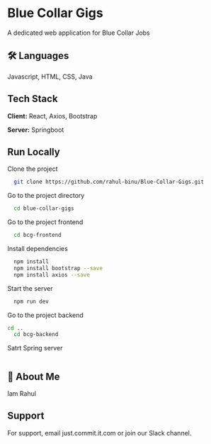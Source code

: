 
# Blue Collar Gigs

A dedicated web application for Blue Collar Jobs


## 🛠 Languages
Javascript, HTML, CSS, Java


## Tech Stack

**Client:** React, Axios, Bootstrap

**Server:** Springboot


## Run Locally

Clone the project

```bash
  git clone https://github.com/rahul-binu/Blue-Collar-Gigs.git
```

Go to the project directory

```bash
  cd blue-collar-gigs
```

Go to the project frontend

```bash
  cd bcg-frontend
```

Install dependencies

```bash
  npm install
  npm install bootstrap --save
  npm install axios --save
```

Start the server

```bash
  npm run dev
```
Go to the project backend

```bash
cd ..
  cd bcg-backend
```
Satrt Spring server

```
```


## 🚀 About Me
Iam Rahul


## Support

For support, email just.commit.it.com or join our Slack channel.

